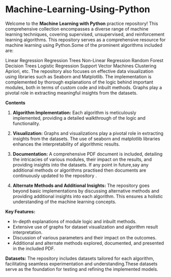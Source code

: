 # Machine-Learning-Using-Python

Welcome to the **Machine Learning with Python** practice repository! This comprehensive collection encompasses a diverse range of machine learning techniques, covering supervised, unsupervised, and reinforcement learning algorithms. This repository serves as a comprehensive resource for machine learning using Python.Some of the prominent algorithms included are:

Linear Regression
Regression Trees
Non-Linear Regression
Random Forest
Decision Trees
Logistic Regression
Support Vector Machines
Clustering
Apriori, etc.
The repository also focuses on effective data visualization using libraries such as Seaborn and Matplotlib. The implementation is complemented by thorough explanations of the logic behind important modules, both in terms of custom code and inbuilt methods. Graphs play a pivotal role in extracting meaningful insights from the datasets.


**Contents**

1) **Algorithm Implementation:**
Each algorithm is meticulously implemented, providing a detailed walkthrough of the logic and functionality.

2) **Visualization:**
Graphs and visualizations play a pivotal role in extracting insights from the datasets. The use of seaborn and matplotlib libraries enhances the interpretability of algorithmic results.

3) **Documentation:**
A comprehensive PDF document is included, detailing the intricacies of various modules, their impact on the results, and providing insights into the datasets. If any point in future,say any additional methods or algorithms practised then documents are continuously updated to the repository .

4) **Alternate Methods and Additional Insights:**
The repository goes beyond basic implementations by discussing alternative methods and providing additional insights into each algorithm. This ensures a holistic understanding of the machine learning concepts.



**Key Features:**

- In-depth explanations of module logic and inbuilt methods.
- Extensive use of graphs for dataset visualization and algorithm result interpretation.
- Discussion of various parameters and their impact on the outcomes.
- Additional and alternate methods explored, documented, and presented in the included PDF.

**Datasets:**
The repository includes datasets tailored for each algorithm, facilitating seamless experimentation and understanding.These datasets serve as the foundation for testing and refining the implemented models.


